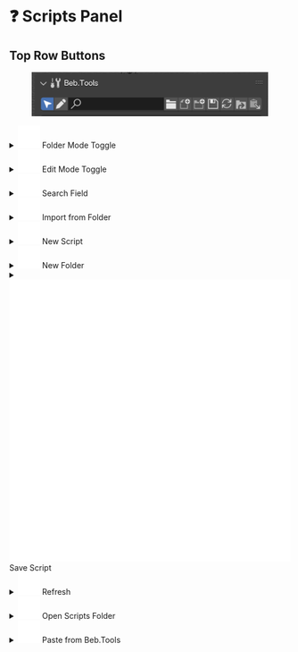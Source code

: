 # ❓ Scripts Panel

## Top Row Buttons

<figure><img src="../.gitbook/assets/image.png" alt=""><figcaption></figcaption></figure>

<details>

<summary><img src="../.gitbook/assets/restrict_select_off (1).svg" alt="" data-size="line"> Folder Mode Toggle</summary>

Turns on easy folder clicking—open folders with one click!

</details>

<details>

<summary><img src="../.gitbook/assets/greasepencil.svg" alt="" data-size="line"> Edit Mode Toggle</summary>

When enabled, lets you move, rename, or delete scripts—organizing your experience.\
\
Enable Edit Mode, Select a Folder or Script. You will see additional options.

</details>

<details>

<summary><img src="../.gitbook/assets/viewzoom (1).svg" alt="" data-size="line"> Search Field</summary>

Find scripts fast—just type a name and watch it pop up!\
\
This feature will search all folders (including subfolders).

</details>

<details>

<summary><img src="../.gitbook/assets/file_folder (1).svg" alt="" data-size="line"> Import from Folder</summary>

Grabs all scripts from a folder on your computer.\
\
This feature will search all folders and subfolders of the selected path and unzip all .zip files to search them for scripts.

</details>

<details>

<summary><img src="../.gitbook/assets/file_new.svg" alt="" data-size="line"> New Script</summary>

Creates a .py script within the Blender Addon.\
\
Useful for pasting in code snippets from your favorite AI.

</details>

<details>

<summary><img src="../.gitbook/assets/new_folder.svg" alt="" data-size="line"> New Folder</summary>

Adds a folder to the Blender Addon to keep your scripts neat and tidy!

</details>

<details>

<summary><img src="../.gitbook/assets/blender_icon_file_tick.svg" alt="" data-size="line"> Save Script</summary>

Saves the contents of the active Text Editor.

</details>

<details>

<summary><img src="../.gitbook/assets/file_refresh.svg" alt="" data-size="line"> Refresh</summary>

Refreshes the Addon to reload all of your scripts.\
\
Useful if doing manual changes to the Addon.

</details>

<details>

<summary><img src="../.gitbook/assets/folder_redirect.svg" alt="" data-size="line"> Open Scripts Folder</summary>

Opens the folder where your scripts live on your computer.

</details>

<details>

<summary><img src="../.gitbook/assets/paste_down.svg" alt="" data-size="line"> Paste from Beb.Tools</summary>

Paste a script from Beb.Tools to download the .py Script and .txt Read Me at the same time.

</details>
